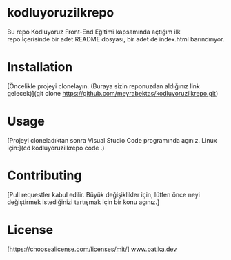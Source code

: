 # kodluyoruzilkrepo
Bu repo Kodluyoruz Front-End Eğitimi kapsamında açtığım ilk repo.İçerisinde bir adet README dosyası, bir adet de index.html barındırıyor.
# Installation
[Öncelikle projeyi clonelayın. (Buraya sizin reponuzdan aldığınız link gelecek)](git clone https://github.com/meyrabektas/kodluyoruzilkrepo.git)
# Usage
[Projeyi cloneladıktan sonra Visual Studio Code programında açınız. Linux için:](cd kodluyoruzilkrepo
code .)
# Contributing
[Pull requestler kabul edilir. Büyük değişiklikler için, lütfen önce neyi değiştirmek istediğinizi tartışmak için bir konu açınız.]
# License
[https://choosealicense.com/licenses/mit/]
www.patika.dev